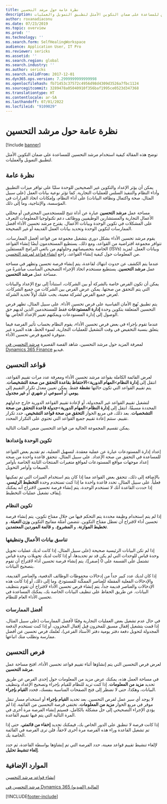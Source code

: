 ```yaml
---
title: نظرة عامة حول مرشد التحسين
description: توضح هذه المقالة كيفية استخدام مرشد التحسين للمساعدة على ضمان التكوين الأمثل لتطبيق التمويل والعمليات.
author: roxanadiaconu
ms.date: 07/23/2019
ms.topic: overview
ms.prod: ''
ms.technology: ''
ms.search.form: SelfHealingWorkspace
audience: Application User, IT Pro
ms.reviewer: sericks
ms.assetid: ''
ms.search.region: global
ms.search.industry: ''
ms.author: sericks
ms.search.validFrom: 2017-12-01
ms.dyn365.ops.version: 7.2999999999999998
ms.openlocfilehash: fb71453c37572c4956d98d4309d3526a7fbc1124
ms.sourcegitcommit: 3289478a05040910f356baf1995ce0523d347368
ms.translationtype: HT
ms.contentlocale: ar-SA
ms.lasthandoff: 07/01/2022
ms.locfileid: "9109029"
---
```

# <a name="optimization-advisor-overview"></a>نظرة عامة حول مرشد التحسين

[!include [banner](../includes/banner.md)]

توضح هذه المقالة كيفية استخدام مرشد التحسين للمساعدة على ضمان التكوين الأمثل لتطبيق التمويل والعمليات.

## <a name="overview"></a>نظرة عامة

يمكن أن يؤثر الإعداد والتكوين غير الصحيحين للوحدة سلبًا على توافر ميزات التطبيق وأداء النظام والتنفيذ السلس للعمليات التجارية. كما تؤثر نوعية بيانات العمل (على سبيل المثال، صحة واكتمال ونظافة البيانات) على أداء النظام، وإمكانات اتخاذ القرارات في المؤسسة، والإنتاجية، وما إلى ذلك.

مساحة عمل **مرشد التحسين** عبارة عن أداة تتيح للمستخدمين المحترفين أو محللي الأعمال التجارية والمستشارين الوظيفيين ووظائف دعم تكنولوجيا المعلومات التعرف على المشكلات في تكوين الوحدة وبيانات الأعمال. يقترح مرشد تحسين الأداء أفضل الممارسات لتكوين الوحدة وتحديد بيانات العمل القديمة أو غير الصحيحة.

يقوم مرشد تحسين الأداء بشكل دوري بتشغيل مجموعة من قواعد أفضل الممارسات. تتوافر مجموعة افتراضية من القواعد، ومع ذلك، يستطيع المستخدمون أيضًا إنشاء القواعد الخاصة بتخصيصاتهم وحلولهم من بائعي البرامج المستقلين (ISVs) وبيانات العمل. لمزيد من المعلومات حول كيفية إنشاء القواعد، راجع [إنشاء قواعد لمرشد التحسين](./create-rules-optimization-advisor.md).

عندما يتم الكشف عن حدوث انتهاك لقاعدة، يتم إنشاء فرصة تحسين وتظهر في مساحة عمل **مرشد التحسين**. يستطيع مستخدم اتخاذ الإجراء التصحيحي المناسب مباشرةً من مساحة عمل **مرشد التحسين**.

يمكن أن تكون الفرص خاصة بالشركة أو بين الشركات، استناداً إلى نوع الإعداد والبيانات التي يتم التحقق من صحتها. يمكن عرض الفرص بين الشركات من جميع الشركات. لعرض جميع الفرص لشركة معينة، يجب عليك أولاً تحديد الشركة.

يتم تطبيق نُهج الأمان القياسية على فرص تحسين الأداء. على سبيل المثال، تظهر فرص التحسين المتعلقة بتكوين وحدة **إدارة المستودعات** فقط للمستخدمين الذين لديهم حق الوصول إلى إدارة المستودعات ويمكنهم تغيير الإعداد الخاص بها.

عندما تقوم بإجراء في بعض فرص تحسين الأداء، يقوم النظام بحساب تأثير الفرصة فيما يتعلق بنسبة التخفيض في وقت التشغيل للعمليات التجارية. لسوء الحظ، هذه الميزة غير متوفرة لجميع فرص تحسين الأداء.

لمعرفة المزيد حول مرشد التحسين، شاهد القصة القصيرة [مرشد التحسين في Dynamics 365 Finance](https://www.youtube.com/watch?v=MRsAzgFCUSQ) فيديو.

## <a name="optimization-rules"></a>قواعد التحسين

لعرض القائمة الكاملة بقواعد مرشد تحسين الأداء ومعرفة عدد مرات تقييم القواعد، انتقل إلى **إدارة النظام**&gt;**المهام الدورية**&gt;**الاحتفاظ بقاعدة التحقق من صحة التشخيصات**. يتم تقييم القواعد التي تكون حالتها **نشطة** فقط. يمكن تعيين معدل تكرار التقييم إلى **يومي** أو **أسبوعي** أو **شهري** أو **غير مجدول**.

لتشغيل تقييم القواعد غير المجدولة، أو لإعادة تقييم القواعد الدورية خارج جداولهم المحددة مسبقًا، انتقل إلى **إدارة النظام**&gt;**المهام الدورية**&gt;**جدولة قاعدة التحقق من صحة التشخصيات**. بعد ذلك، في مربع الحوار **التحقق من صحة قواعد التشخيص**، حدد تكرار تقييم. ستتم إعادة تقييم جميع القواعد التي تحتوي على التكرار المحدد.

يمكن تقسيم المجموعة الحالية من قواعد التحسين ضمن الفئات التالية.

### <a name="module-configuration-and-setup"></a>تكوين الوحدة وإعدادها

إعداد إدارة المستودعات عبارة عن عملية معقدة. لتسهيل العملية، تم تقديم بعض القواعد للمساعدة في التحقق من صحة الإعداد. على سبيل المثال، تتحقق قاعدة واحدة من صحة إعداد موجهات مواقع المستودعات لمواقع متغيرات المنتجات الثابتة الخاصة بأوامر المبيعات وأوامر التحويل.

بالإضافة إلى ذلك، تتحقق بعض القواعد مما إذا كان يتم استخدام الميزات التي تم تمكينها فعلياً. على سبيل المثال، تحدد قاعدة واحدة ما إذا كنت تستخدم وحدة **التخطيط الرئيسي**. إذا حددت القاعدة أنك لا تستخدم الوحدة، يتم إنشاء فرصة تحسين لاقتراح أنه يمكنك إيقاف تشغيل عمليات التخطيط.

### <a name="system-configuration"></a>تكوين النظام

إذا لم يتم استخدام وظيفة محددة يتم التحكم فيها من خلال مفتاح تكوين، يتم إنشاء فرصة تحسين أداء لاقتراح أن تعطل مفتاح التكوين. تتضمن أمثلة مفاتيح التكوين **وزن التعبئة**، و **تخطيط الموازنة**، و **المشروع**، و **قائمة الموردين المعتمدين**.

### <a name="business-data-consistency-and-cleanup"></a>تناسق بيانات الأعمال وتنظيفها

إذا لم تكن البيانات الرئيسية صحيحة (على سبيل المثال، إذا كانت لديك عمليات تحويل وحدة قياس للوحدات التي لم يكن قد تم تحديدها، أو إذا كانت لديك تحويلات وحدة قياس تشتمل على القسمة على 0 \[صفر\])، يتم إنشاء فرصة تحسين أداء لاقتراح أن تقوم بتصحيح البيانات. 

إذا كان لديك عدد كبير جداً من إدخالات محفوظات الوظائف الدفعية، والعناصر القديمة، والإدخالات الفعلية المقفلة للعناصر الممكّنة للمستودع، وما إلى ذلك، أو إذا كانت هذه الإدخالات والعناصر قديمة جداً، يتم إنشاء فرص تحسين الأداء لاقتراح أن تقوم بتنظيف البيانات. عن طريق الحفاظ على تنظيف البيانات الخاصة بك، يمكنك المساعدة في تحسين الأداء العام للنظام.

### <a name="best-practices"></a>أفضل الممارسات

في حال عدم تشغيل بعض العمليات التجارية وفقًا لأفضل الممارسات (على سبيل المثال، إذا قمت بتشغيل إقفال مسبق للمخزون قبل إقفال المخزون، أو إذا كنت تستخدم الدفعة المجدولة لتحويل دفعة دفتر يومية دفتر الأستاذ الفرعي)، تُعلمك فرص تحسين عن أفضل ممارسة وتطلب منك اتباعها.

## <a name="optimization-opportunities"></a>فرص التحسين

لعرض فرص التحسين التي يتم إنشاؤها أثناء تقييم قواعد تحسين الأداء، افتح مساحة عمل **مرشد التحسين**.

في مساحة العمل هذه، يمكنك عرض مزيد من المعلومات حول إحدى الفرص عن طريق تحديد **مزيد من المعلومات**. إذا كنت تريد للنظام للقيام بإجراء وتصحيح الإعداد وتنظيف البيانات، وهكذا، حتى لا تضطر إلى فتح الصفحات المناسبة بنفسك، فحدد **القيام بإجراء**.

لا يوجد أي سير عمل لفرص التحسين. بعد تحديد **القيام بإجراء** أو استخدام مسار تنقل موفر في مربع الحوار **مزيد من المعلومات**، تختفي فرصة التحسين من القائمة. إذا لم يؤدي الإجراء التصحيحي إلى حل مشكلة بالكامل، فسيتم إنشاء الفرصة مرة أخرى في المرة التالية التي يتم فيها تقييم القاعدة.

إذا كانت فرصة لا تنطبق على الدور الخاص بك، فيمكنك تحديد **إخفاء من قائمتي**. حتى إذا تم تشغيل القاعدة وراء هذه الفرصة مرة أخرى لاحقاً، فلن ترى الفرصة في القائمة الخاصة بك.

لإلغاء تنشيط تقييم قواعد معينة، حدد الفرصة التي تم إنشاؤها بواسطة القاعدة، ثم حدد **إلغاء تنشيط تحليل**.

## <a name="additional-resources"></a>الموارد الإضافية

[إنشاء قواعد مرشد التحسين](./create-rules-optimization-advisor.md)

[مرشد التحسين في Dynamics 365 المالية (الفيديو)](https://www.youtube.com/watch?v=MRsAzgFCUSQ)


[!INCLUDE[footer-include](../../../includes/footer-banner.md)]
